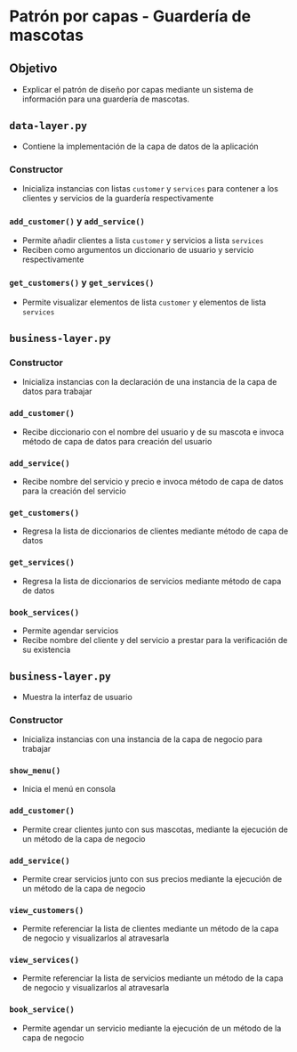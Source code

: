# Patrón por capas - Guardería de mascotas

## Objetivo
- Explicar el patrón de diseño por capas mediante un sistema de información para una guardería de mascotas.

## `data-layer.py`
- Contiene la implementación de la capa de datos de la aplicación

### Constructor
- Inicializa instancias con listas `customer` y `services` para contener a los clientes y servicios de la guardería respectivamente

### `add_customer()` y `add_service()`
- Permite añadir clientes a lista `customer` y servicios a lista `services`
- Reciben como argumentos un diccionario de usuario y servicio respectivamente

### `get_customers()` y `get_services()`
- Permite visualizar elementos de lista `customer` y elementos de lista `services`

## `business-layer.py`

### Constructor
- Inicializa instancias con la declaración de una instancia de la capa de datos para trabajar

### `add_customer()`
- Recibe diccionario con el nombre del usuario y de su mascota e invoca método de capa de datos para creación del usuario
 
### `add_service()`
- Recibe nombre del servicio y precio e invoca método de capa de datos para la creación del servicio 

### `get_customers()`
- Regresa la lista de diccionarios de clientes mediante método de capa de datos

### `get_services()`
- Regresa la lista de diccionarios de servicios mediante método de capa de datos

### `book_services()`
- Permite agendar servicios
- Recibe nombre del cliente y del servicio a prestar para la verificación de su existencia

## `business-layer.py`
- Muestra la interfaz de usuario

### Constructor
- Inicializa instancias con una instancia de la capa de negocio para trabajar

### `show_menu()`
- Inicia el menú en consola

### `add_customer()`
- Permite crear clientes junto con sus mascotas, mediante la ejecución de un método de la capa de negocio

### `add_service()`
- Permite crear servicios junto con sus precios mediante la ejecución de un método de la capa de negocio

### `view_customers()`
- Permite referenciar la lista de clientes mediante un método de la capa de negocio y visualizarlos al atravesarla

### `view_services()`
- Permite referenciar la lista de servicios mediante un método de la capa de negocio y visualizarlos al atravesarla

### `book_service()`
- Permite agendar un servicio mediante la ejecución de un método de la capa de negocio